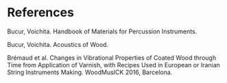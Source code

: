 # References

Bucur, Voichita. Handbook of Materials for Percussion Instruments.

Bucur, Voichita. Acoustics of Wood.

Brémaud et al. Changes in Vibrational Properties of Coated Wood through Time from Application of Varnish, with Recipes Used in European or Iranian String Instruments Making. WoodMusICK 2016, Barcelona.
